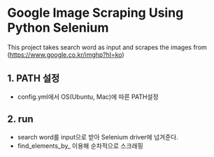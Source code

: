 # Google Image Scraping Using Python Selenium
This project takes search word as input and scrapes the images from (https://www.google.co.kr/imghp?hl=ko)

## 1. PATH 설정
- config.yml에서 OS(Ubuntu, Mac)에 따른 PATH설정

## 2. run
- search word를 input으로 받아 Selenium driver에 넘겨준다.
- find_elements_by_ 이용해 순차적으로 스크래핑
